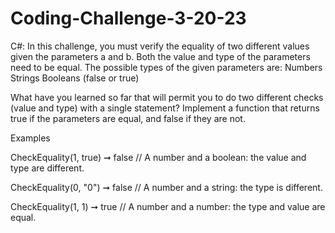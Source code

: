 # Coding-Challenge-3-20-23
C#:
In this challenge, you must verify the equality of two different values given the parameters a and b.
Both the value and type of the parameters need to be equal. The possible types of the given parameters are:
Numbers
Strings	
Booleans (false or true)

What have you learned so far that will permit you to do two different checks (value and type) with a single statement?
Implement a function that returns true if the parameters are equal, and false if they are not.

Examples

CheckEquality(1, true) ➞ false
// A number and a boolean: the value and type are different.

CheckEquality(0, "0") ➞ false
// A number and a string: the type is different.

CheckEquality(1,  1) ➞ true
// A number and a number: the type and value are equal.